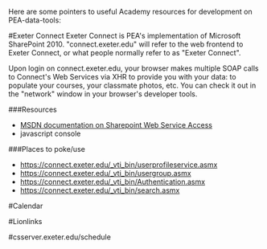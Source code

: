 Here are some pointers to useful Academy resources for development on PEA-data-tools:

#Exeter Connect
Exeter Connect is PEA's implementation of Microsoft SharePoint 2010.
"connect.exeter.edu" will refer to the web frontend to Exeter Connect, or what people normally refer to as "Exeter Connect".

Upon login on connect.exeter.edu, your browser makes multiple SOAP calls to Connect's Web Services via XHR to provide you with your data: to populate your courses, your classmate photos, etc. You can check it out in the "network" window in your browser's developer tools.


###Resources
 - [MSDN documentation on Sharepoint Web Service Access](http://msdn.microsoft.com/en-us/library/bb862916.aspx)
 - javascript console


###Places to poke/use
 - <https://connect.exeter.edu/_vti_bin/userprofileservice.asmx>
 - <https://connect.exeter.edu/_vti_bin/usergroup.asmx>
 - <https://connect.exeter.edu/_vti_bin/Authentication.asmx>
 - <https://connect.exeter.edu/_vti_bin/search.asmx>

#Calendar

#Lionlinks

#csserver.exeter.edu/schedule

